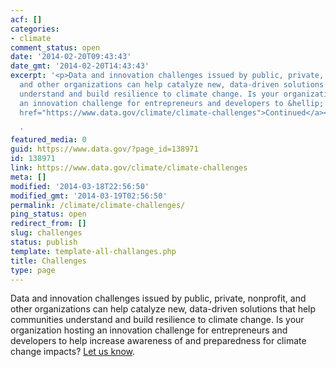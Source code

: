 ```yaml
---
acf: []
categories:
- climate
comment_status: open
date: '2014-02-20T09:43:43'
date_gmt: '2014-02-20T14:43:43'
excerpt: '<p>Data and innovation challenges issued by public, private, nonprofit,
  and other organizations can help catalyze new, data-driven solutions that help communities
  understand and build resilience to climate change. Is your organization hosting
  an innovation challenge for entrepreneurs and developers to &hellip; <a aria-describedby="post-title-138971"
  href="https://www.data.gov/climate/climate-challenges">Continued</a></p>

  '
featured_media: 0
guid: https://www.data.gov/?page_id=138971
id: 138971
link: https://www.data.gov/climate/climate-challenges
meta: []
modified: '2014-03-18T22:56:50'
modified_gmt: '2014-03-19T02:56:50'
permalink: /climate/climate-challenges/
ping_status: open
redirect_from: []
slug: challenges
status: publish
template: template-all-challanges.php
title: Challenges
type: page
---
```

Data and innovation challenges issued by public, private, nonprofit, and other organizations can help catalyze new, data-driven solutions that help communities understand and build resilience to climate change. Is your organization hosting an innovation challenge for entrepreneurs and developers to help increase awareness of and preparedness for climate change impacts? [Let us know](http://www.data.gov/climate/climate-feedback/).



